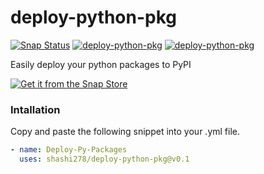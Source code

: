 # deploy-python-pkg

[![Snap Status](https://build.snapcraft.io/badge/shashi278/deploy-python-pkg.svg)](https://build.snapcraft.io/user/shashi278/deploy-python-pkg)  [![deploy-python-pkg](https://snapcraft.io//deploy-python-pkg/badge.svg)](https://snapcraft.io/deploy-python-pkg)
[![deploy-python-pkg](https://snapcraft.io//deploy-python-pkg/trending.svg?name=0)](https://snapcraft.io/deploy-python-pkg)


Easily deploy your python packages to PyPI

[![Get it from the Snap Store](https://snapcraft.io/static/images/badges/en/snap-store-white.svg)](https://snapcraft.io/deploy-python-pkg)

### Intallation
Copy and paste the following snippet into your .yml file.

```yaml
- name: Deploy-Py-Packages
  uses: shashi278/deploy-python-pkg@v0.1
```
